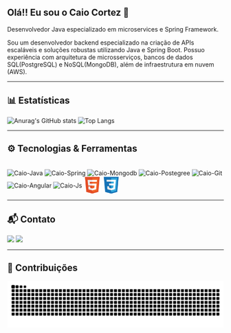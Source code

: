 ## Olá!! Eu sou o Caio Cortez 👋

Desenvolvedor Java especializado em microservices e Spring Framework.

Sou um desenvolvedor backend especializado na criação de APIs escaláveis e soluções robustas utilizando Java e Spring Boot. Possuo experiência com arquitetura de microsserviços, bancos de dados SQL(PostgreSQL) e NoSQL(MongoDB), além de infraestrutura em nuvem (AWS).

---

## 📊 Estatísticas

![Anurag's GitHub stats](https://github-readme-stats.vercel.app/api?username=caiocxrtez&show_icons=true&theme=tokyonight)
![Top Langs](https://github-readme-stats.vercel.app/api/top-langs/?username=caiocxrtez&layout=compact&theme=tokyonight)

---

##  ⚙️ Tecnologias & Ferramentas

<div style="display: inline_block"><br>
  <img align="center" alt="Caio-Java" height="40" width="40" 
  src="https://cdn.jsdelivr.net/gh/devicons/devicon@latest/icons/java/java-original.svg">
  <img align="center" alt="Caio-Spring" height="40" width="40" 
  src="https://cdn.jsdelivr.net/gh/devicons/devicon@latest/icons/spring/spring-original.svg">
  <img align="center" alt="Caio-Mongodb" height="40" width="40"     
  src="https://cdn.jsdelivr.net/gh/devicons/devicon@latest/icons/mongodb/mongodb-original.svg">
  <img align="center" alt="Caio-Postegree" height="40" width="40"     
  src="https://cdn.jsdelivr.net/gh/devicons/devicon@latest/icons/postgresql/postgresql-original.svg">
  <img align="center" alt="Caio-Git" height="40" width="40"     
  src="https://cdn.jsdelivr.net/gh/devicons/devicon@latest/icons/git/git-original.svg">
  <img align="center" alt="Caio-Angular" height="40" width="40" 
  src="https://cdn.jsdelivr.net/gh/devicons/devicon@latest/icons/angular/angular-original.svg">
  <img align="center" alt="Caio-Js" height="40" width="40" 
  src="https://cdn.jsdelivr.net/gh/devicons/devicon@latest/icons/javascript/javascript-original.svg">
  <img align="center" alt="Rafa-HTML" height="40" width="40" 
  src="https://raw.githubusercontent.com/devicons/devicon/master/icons/html5/html5-original.svg">
  <img align="center" alt="Rafa-CSS" height="40" width="40" 
  src="https://raw.githubusercontent.com/devicons/devicon/master/icons/css3/css3-original.svg">
  </div>
  
---

## 📬 Contato

<div>
  <a href = "mailto:contatoccortez@outlook.com"><img src="https://img.shields.io/badge/Microsoft_Outlook-0078D4?style=for-the-badge&logo=microsoft-outlook&logoColor=white" target="_blank"></a>
  <a href="https://www.linkedin.com/in/caiocortez/" target="_blank"><img src="https://img.shields.io/badge/-LinkedIn-%230077B5?style=for-the-badge&logo=linkedin&logoColor=white" target="_blank"></a> 
</div>

---

## 🐍 Contribuições

<picture align="center">
  <source media="(prefers-color-scheme: dark)" srcset="https://raw.githubusercontent.com/caiocxrtez/caiocxrtez/output/github-contribution-grid-snake-dark.svg">
  <source media="(prefers-color-scheme: light)" srcset="https://raw.githubusercontent.com/caiocxrtez/caiocxrtez/output/github-contribution-grid-snake-dark.svg">
  <img align="center" alt="github contribution grid snake animation" src="https://raw.githubusercontent.com/caiocxrtez/caiocxrtez/output/github-contribution-grid-snake.svg">
</picture>
